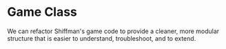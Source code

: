 # Game Class

We can refactor Shiffman's game code to provide a cleaner, more modular structure that is easier to understand, troubleshoot, and to extend.

